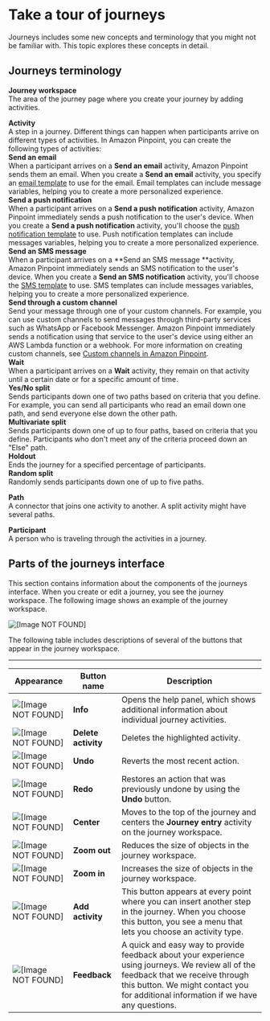 # Take a tour of journeys<a name="journeys-tour"></a>

Journeys includes some new concepts and terminology that you might not be familiar with\. This topic explores these concepts in detail\.

## Journeys terminology<a name="journeys-tour-terminology"></a>

**Journey workspace**  
The area of the journey page where you create your journey by adding activities\.

**Activity**  
A step in a journey\. Different things can happen when participants arrive on different types of activities\. In Amazon Pinpoint, you can create the following types of activities:    
**Send an email**  
When a participant arrives on a **Send an email** activity, Amazon Pinpoint sends them an email\. When you create a **Send an email** activity, you specify an [email template](message-templates-creating-email.md) to use for the email\. Email templates can include message variables, helping you to create a more personalized experience\.  
**Send a push notification**  
When a participant arrives on a **Send a push notification** activity, Amazon Pinpoint immediately sends a push notification to the user's device\. When you create a **Send a push notification** activity, you'll choose the [push notification template](message-templates-creating-push.md) to use\. Push notification templates can include messages variables, helping you to create a more personalized experience\.  
**Send an SMS message**  
When a participant arrives on a **Send an SMS message **activity, Amazon Pinpoint immediately sends an SMS notification to the user's device\. When you create a **Send an SMS notification** activity, you'll choose the [SMS template](message-templates-creating-sms.md) to use\. SMS templates can include messages variables, helping you to create a more personalized experience\.  
**Send through a custom channel**  
Send your message through one of your custom channels\. For example, you can use custom channels to send messages through third\-party services such as WhatsApp or Facebook Messenger\. Amazon Pinpoint immediately sends a notification using that service to the user's device using either an AWS Lambda function or a webhook\. For more information on creating custom channels, see [Custom channels in Amazon Pinpoint](channels-custom.md)\.  
**Wait**  
When a participant arrives on a **Wait** activity, they remain on that activity until a certain date or for a specific amount of time\.  
**Yes/No split**  
Sends participants down one of two paths based on criteria that you define\. For example, you can send all participants who read an email down one path, and send everyone else down the other path\.  
**Multivariate split**  
Sends participants down one of up to four paths, based on criteria that you define\. Participants who don't meet any of the criteria proceed down an "Else" path\.  
**Holdout**  
Ends the journey for a specified percentage of participants\.  
**Random split**  
Randomly sends participants down one of up to five paths\.

**Path**  
A connector that joins one activity to another\. A split activity might have several paths\.

**Participant**  
A person who is traveling through the activities in a journey\.

## Parts of the journeys interface<a name="journey-tour-interface"></a>

This section contains information about the components of the journeys interface\. When you create or edit a journey, you see the journey workspace\. The following image shows an example of the journey workspace\.

![\[Image NOT FOUND\]](http://docs.aws.amazon.com/pinpoint/latest/userguide/images/journeys-workspace.png)

The following table includes descriptions of several of the buttons that appear in the journey workspace\.


****  

| Appearance | Button name | Description | 
| --- | --- | --- | 
| ![\[Image NOT FOUND\]](http://docs.aws.amazon.com/pinpoint/latest/userguide/images/journeys-info-button.png) | **Info** | Opens the help panel, which shows additional information about individual journey activities\. | 
| ![\[Image NOT FOUND\]](http://docs.aws.amazon.com/pinpoint/latest/userguide/images/journeys-delete-action-button.png) | **Delete activity** | Deletes the highlighted activity\. | 
| ![\[Image NOT FOUND\]](http://docs.aws.amazon.com/pinpoint/latest/userguide/images/journeys-undo-button.png) | **Undo** | Reverts the most recent action\. | 
| ![\[Image NOT FOUND\]](http://docs.aws.amazon.com/pinpoint/latest/userguide/images/journeys-redo-button.png) | **Redo** | Restores an action that was previously undone by using the **Undo** button\. | 
| ![\[Image NOT FOUND\]](http://docs.aws.amazon.com/pinpoint/latest/userguide/images/journeys-center-button.png) | **Center** | Moves to the top of the journey and centers the **Journey entry** activity on the journey workspace\. | 
| ![\[Image NOT FOUND\]](http://docs.aws.amazon.com/pinpoint/latest/userguide/images/journeys-zoom-out-button.png) | **Zoom out** | Reduces the size of objects in the journey workspace\. | 
| ![\[Image NOT FOUND\]](http://docs.aws.amazon.com/pinpoint/latest/userguide/images/journeys-zoom-in-button.png) | **Zoom in** | Increases the size of objects in the journey workspace\. | 
| ![\[Image NOT FOUND\]](http://docs.aws.amazon.com/pinpoint/latest/userguide/images/journeys-add-activity.png) | **Add activity** | This button appears at every point where you can insert another step in the journey\. When you choose this button, you see a menu that lets you choose an activity type\. | 
| ![\[Image NOT FOUND\]](http://docs.aws.amazon.com/pinpoint/latest/userguide/images/journeys-feedback-button.png) | **Feedback** | A quick and easy way to provide feedback about your experience using journeys\. We review all of the feedback that we receive through this button\. We might contact you for additional information if we have any questions\. | 